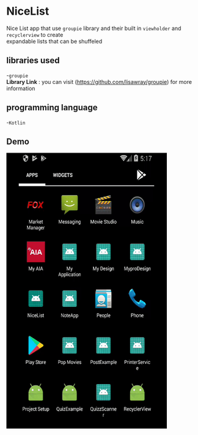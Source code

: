 # NiceList
Nice List app  that use `groupie` library and their built in `viewholder` and `recyclerview`  to create <br/>
expandable lists that can be shuffeled 

## libraries used 
-`groupie`<br/>
**Library Link** : you can visit (https://github.com/lisawray/groupie)  for more information 

## programming language 
 -`Kotlin`

## Demo 
<p float="left">
<img src="https://github.com/ShamsEldeenAnd/images/blob/master/NiceListApp/ezgif.com-video-to-gif.gif" width="420" height="720" />
</p>
